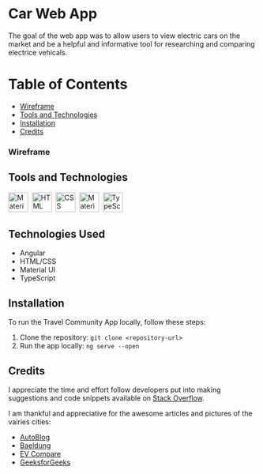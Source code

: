 # Car Web App
The goal of the web app was to allow users to view electric cars on the market and be a helpful and informative tool for researching and comparing electrice vehicals.


# Table of Contents

- [Wireframe](#wireframe)
- [Tools and Technologies](#tools-and-technologies)
- [Installation](#installation)
- [Credits](#credits)

### Wireframe




##  Tools and Technologies

  
  <img src="https://cdn.jsdelivr.net/gh/devicons/devicon/icons/angularjs/angularjs-original.svg" title="Material UI" alt="Material UI" width="40" height="40"/>&nbsp;
  <img src="https://cdn.jsdelivr.net/gh/devicons/devicon/icons/html5/html5-original.svg" title="HTML5" alt="HTML" width="40" height="40"/>&nbsp; 
  <img src="https://cdn.jsdelivr.net/gh/devicons/devicon/icons/css3/css3-plain-wordmark.svg"  title="CSS3" alt="CSS" width="40" height="40"/>&nbsp;
  <img src="https://cdn.jsdelivr.net/gh/devicons/devicon/icons/materialui/materialui-original.svg" title="Material UI" alt="Material UI" width="40" height="40"/>&nbsp;
  <img src="https://cdn.jsdelivr.net/gh/devicons/devicon/icons/typescript/typescript-original.svg" title="TypeScript" alt="TypeScript" width="40" height="40"/>&nbsp;


## Technologies Used
- Angular
- HTML/CSS
- Material UI
- TypeScript


## Installation
To run the Travel Community App locally, follow these steps:

1. Clone the repository: `git clone <repository-url>`
5. Run the app locally: `ng serve --open`


##  Credits 
I appreciate the time and effort follow developers put into making suggestions and code snippets available on [Stack Overflow](https://stackoverflow.com/).

I am thankful and appreciative for the awesome articles and pictures of the vairies cities:

- [AutoBlog](https://www.autoblog.com/)<br>
- [Baeldung](https://www.baeldung.com/)<br>
- [EV Compare](https://evcompare.io/)<br>
- [GeeksforGeeks](https://www.geeksforgeeks.org/)<br>